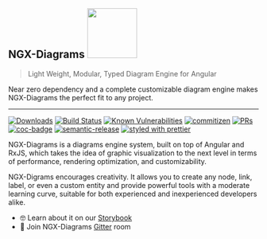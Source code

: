 ## NGX-Diagrams <img src="https://i.postimg.cc/mrZH51BT/icon.png" width="100">

> Light Weight, Modular, Typed Diagram Engine for Angular

Near zero dependency and a complete customizable diagram engine makes NGX-Diagrams the perfect fit to any project.

---

[![Downloads](https://img.shields.io/npm/dt/ngx-diagrams?style=flat-square)](https://www.npmjs.com/package/ngx-diagrams)
[![Build Status](https://travis-ci.com/DanielNetzer/ngx-diagrams.svg?branch=master)](https://travis-ci.com/DanielNetzer/ngx-diagrams)
[![Known Vulnerabilities](https://snyk.io/test/github/DanielNetzer/ngx-diagrams/badge.svg)](https://snyk.io/test/github/DanielNetzer/ngx-diagrams)
[![commitizen](https://img.shields.io/badge/commitizen-friendly-brightgreen.svg?style=flat-square)](http://commitizen.github.io/cz-cli/)
[![PRs](https://img.shields.io/badge/PRs-welcome-brightgreen.svg?style=flat-square)](https://github.com/DanielNetzer/ngx-diagrams)
[![coc-badge](https://img.shields.io/badge/codeof-conduct-ff69b4.svg?style=flat-square)](https://github.com/DanielNetzer/ngx-diagrams/blob/master/CODE_OF_CONDUCT.md)
[![semantic-release](https://img.shields.io/badge/%20%20%F0%9F%93%A6%F0%9F%9A%80-semantic--release-e10079.svg?style=flat-square)](https://github.com/semantic-release/semantic-release)
[![styled with prettier](https://img.shields.io/badge/styled_with-prettier-ff69b4.svg?style=flat-square)](https://github.com/prettier/prettier)

NGX-Diagrams is a diagrams engine system, built on top of Angular and RxJS, which takes the idea of graphic visualization to the next level in terms of performance, rendering optimization, and customizability.

NGX-Digrams encourages creativity. It allows you to create any node, link, label, or even a custom entity and provide powerful tools with a moderate learning curve, suitable for both experienced and inexperienced developers alike.

- 🤓 Learn about it on our [Storybook](https://vonage.github.io/ngx-diagrams)
- 🍄 Join NGX-Diagrams [Gitter](https://gitter.im/ngx-diagrams/community) room
